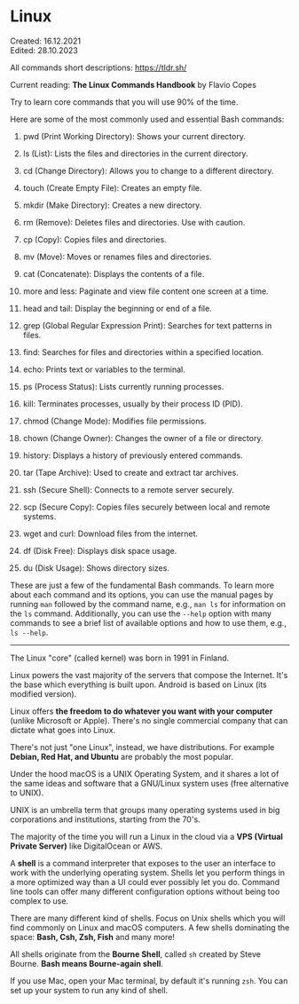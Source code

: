 # Linux

Created: 16.12.2021  
Edited: 28.10.2023

All commands short descriptions: https://tldr.sh/

Current reading: **The Linux Commands Handbook** by Flavio Copes

Try to learn core commands that you will use 90% of the time.

Here are some of the most commonly used and essential Bash commands:

1. pwd (Print Working Directory): Shows your current directory.

2. ls (List): Lists the files and directories in the current directory.

3. cd (Change Directory): Allows you to change to a different directory.

4. touch (Create Empty File): Creates an empty file.

5. mkdir (Make Directory): Creates a new directory.

6. rm (Remove): Deletes files and directories. Use with caution.

7. cp (Copy): Copies files and directories.

8. mv (Move): Moves or renames files and directories.

9. cat (Concatenate): Displays the contents of a file.

10. more and less: Paginate and view file content one screen at a time.

11. head and tail: Display the beginning or end of a file.

12. grep (Global Regular Expression Print): Searches for text patterns in files.

13. find: Searches for files and directories within a specified location.

14. echo: Prints text or variables to the terminal.

15. ps (Process Status): Lists currently running processes.

16. kill: Terminates processes, usually by their process ID (PID).

17. chmod (Change Mode): Modifies file permissions.

18. chown (Change Owner): Changes the owner of a file or directory.

19. history: Displays a history of previously entered commands.

20. tar (Tape Archive): Used to create and extract tar archives.

21. ssh (Secure Shell): Connects to a remote server securely.

22. scp (Secure Copy): Copies files securely between local and remote systems.

23. wget and curl: Download files from the internet.

24. df (Disk Free): Displays disk space usage.

25. du (Disk Usage): Shows directory sizes.

These are just a few of the fundamental Bash commands. To learn more about each command and its options,
you can use the manual pages by running `man` followed by the command name, e.g., `man ls` for information on the `ls` command.
Additionally, you can use the `--help` option with many commands to see a brief list of available options and how to use them, e.g., `ls --help`.

---
The Linux "core" (called kernel) was born in 1991 in Finland.

Linux powers the vast majority of the servers that compose the Internet. It's the base which
everything is built upon. Android is based on Linux (its modified version).

Linux offers **the freedom to do whatever you want with your computer** (unlike Microsoft or Apple).
There's no single commercial company that can dictate what goes into Linux.

There's not just "one Linux", instead, we have distributions.
For example **Debian, Red Hat, and Ubuntu** are probably the most popular.

Under the hood macOS is a UNIX Operating System, and it shares a lot of the same ideas and software that a GNU/Linux system uses (free alternative to UNIX).

UNIX is an umbrella term that groups many operating systems used in big corporations and institutions, starting from the 70's.

The majority of the time you will run a Linux in the cloud via a **VPS (Virtual Private Server)** like DigitalOcean or AWS.

A **shell** is a command interpreter that exposes to the user an interface to work with the underlying operating system.
Shells let you perform things in a more optimized way than a UI could ever possibly let you do.
Command line tools can offer many different configuration options without being too complex to use.

There are many different kind of shells. Focus on Unix shells which you will find commonly on Linux and macOS computers.
A few shells dominating the space: **Bash, Csh, Zsh, Fish** and many more!

All shells originate from the **Bourne Shell**, called `sh` created by Steve Bourne. **Bash means Bourne-again shell**.

If you use Mac, open your Mac terminal, by default it's running `zsh`. You can set up your system to run any kind of shell.
